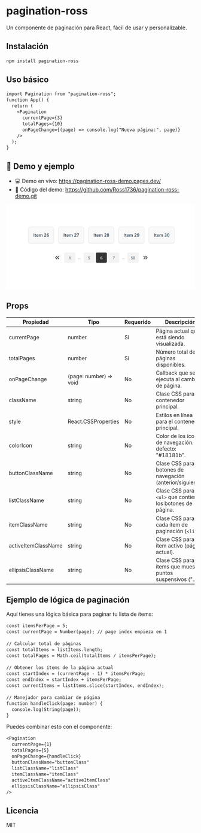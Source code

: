 # pagination-ross

Un componente de paginación para React, fácil de usar y personalizable.

## Instalación

```bash
npm install pagination-ross
```

## Uso básico

```tsx
import Pagination from "pagination-ross";
function App() {
  return (
    <Pagination
      currentPage={3}
      totalPages={10}
      onPageChange={(page) => console.log("Nueva página:", page)}
    />
  );
}
```

## 🔗 Demo y ejemplo

<ul>
  <li>💻 Demo en vivo: <a href="https://pagination-ross-demo.pages.dev/" target="_blank">https://pagination-ross-demo.pages.dev/</a></li>
  <li>📁 Código del demo: <a href="https://github.com/Ross1736/pagination-ross-demo.git" target="_blank">https://github.com/Ross1736/pagination-ross-demo.git</a></li>
</ul>

![Demo visual](./src/img/img.png)

## Props

| Propiedad           | Tipo                   | Requerido | Descripción                                                       |
| ------------------- | ---------------------- | --------- | ----------------------------------------------------------------- |
| currentPage         | number                 | Sí        | Página actual que está siendo visualizada.                        |
| totalPages          | number                 | Sí        | Número total de páginas disponibles.                              |
| onPageChange        | (page: number) => void | No        | Callback que se ejecuta al cambiar de página.                     |
| className           | string                 | No        | Clase CSS para el contenedor principal.                           |
| style               | React.CSSProperties    | No        | Estilos en línea para el contenedor principal.                    |
| colorIcon           | string                 | No        | Color de los íconos de navegación. Por defecto: "#18181b".        |
| buttonClassName     | string                 | No        | Clase CSS para los botones de navegación (anterior/siguiente).    |
| listClassName       | string                 | No        | Clase CSS para el `<ul>` que contiene los botones de página.      |
| itemClassName       | string                 | No        | Clase CSS para cada ítem de paginación (`<li>`).                  |
| activeItemClassName | string                 | No        | Clase CSS para el ítem activo (página actual).                    |
| ellipsisClassName   | string                 | No        | Clase CSS para los ítems que muestran puntos suspensivos ("..."). |

## Ejemplo de lógica de paginación

Aquí tienes una lógica básica para paginar tu lista de ítems:

```tsx
const itemsPerPage = 5;
const currentPage = Number(page); // page index empieza en 1

// Calcular total de páginas
const totalItems = listItems.length;
const totalPages = Math.ceil(totalItems / itemsPerPage);

// Obtener los ítems de la página actual
const startIndex = (currentPage - 1) * itemsPerPage;
const endIndex = startIndex + itemsPerPage;
const currentItems = listItems.slice(startIndex, endIndex);

// Manejador para cambiar de página
function handleClick(page: number) {
  console.log(String(page));
}
```

Puedes combinar esto con el componente:

```tsx
<Pagination
  currentPage={1}
  totalPages={5}
  onPageChange={handleClick}
  buttonClassName="buttonClass"
  listClassName="listClass"
  itemClassName="itemClass"
  activeItemClassName="activeItemClass"
  ellipsisClassName="ellipsisClass"
/>
```

## Licencia

MIT
